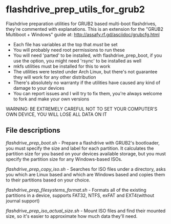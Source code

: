 # flashdrive_prep_utils_for_grub2
Flashdrive preparation utilities for GRUB2 based multi-boot flashdrives, they're commented with explanations.
This is an extension for the "GRUB2 Multiboot + Windows" guide at: http://assafy.rf.gd/asciidoc/grubcfg.html

* Each file has variables at the top that *must* be set
* You will probably need root permissions to run these
* You will need 'parted' to be installed, with flashdrive_prep_boot, if you use the option, you might need 'rsync' to be installed as well
* mkfs utilities must be installed for this to work
* The utilities were tested under Arch Linux, but there's not guarantee they will work for any other distribution
* There's absolutely no warranty if the utilities have caused any kind of damage to your devices
* You can report issues and I will try to fix them, you're always welcome to fork and make your own versions

WARNING: BE EXTREMELY CAREFUL NOT TO SET YOUR COMPUTER'S OWN DEVICE, YOU WILL LOSE ALL DATA ON IT

## File descriptions
*flashdrive_prep_boot.sh* - Prepare a flashdrive with GRUB2's bootloader, you must specify the size and label for each partition. It calculates the partition size for you based on your devices available storage, but you must specify the partition size for any Windows-based ISOs.

*flashdrive_prep_copy_iso.sh* - Searches for ISO files under a directory, asks you which are Linux based and which are Windows based and copies them to their partitions based on your choice.

*flashdrive_prep_filesystems_format.sh* - Formats all of the existing partitions in a device, supports FAT32, NTFS, exFAT and EXT4(without journal support)

*flashdrive_prep_iso_actual_size.sh* - Mount ISO files and find their mounted size, so it's easier to approximate how much data they'll need.
